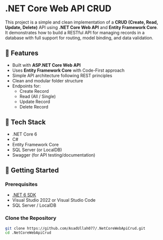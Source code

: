 # .NET Core Web API CRUD

This project is a simple and clean implementation of a **CRUD (Create, Read, Update, Delete)** API using **.NET Core Web API** and **Entity Framework Core**. It demonstrates how to build a RESTful API for managing records in a database with full support for routing, model binding, and data validation.

## 🚀 Features

- Built with **ASP.NET Core Web API**
- Uses **Entity Framework Core** with Code-First approach
- Simple API architecture following REST principles
- Clean and modular folder structure
- Endpoints for:
  - Create Record
  - Read (All / Single)
  - Update Record
  - Delete Record

## 🧱 Tech Stack

- .NET Core 6
- C#
- Entity Framework Core
- SQL Server (or LocalDB)
- Swagger (for API testing/documentation)

## 🔧 Getting Started

### Prerequisites

- [.NET 6 SDK](https://dotnet.microsoft.com/en-us/download/dotnet/6.0)
- Visual Studio 2022 or Visual Studio Code
- SQL Server / LocalDB

### Clone the Repository

```bash
git clone https://github.com/AsadUllah077/.NetCoreWebApiCrud.git
cd .NetCoreWebApiCrud
